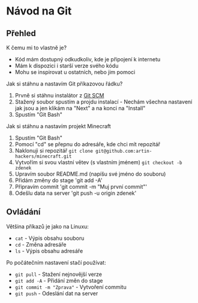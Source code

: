 # Návod na Git

## Přehled

K čemu mi to vlastně je?
* Kód mám dostupný odkudkoliv, kde je připojení k internetu
* Mám k dispozici i starší verze svého kódu
* Mohu se inspirovat u ostatních, nebo jim pomoci

Jak si stáhnu a nastavím Git příkazovou řádku?
1. Prvně si stáhnu instalátor z [Git SCM](https://git-scm.com/)
2. Stažený soubor spustím a projdu instalací - Nechám všechna nastavení jak jsou a jen klikám na "Next" a na konci na "Install"
3. Spustím "Git Bash"

Jak si stáhnu a nastavím projekt Minecraft
1. Spustím "Git Bash"
2. Pomocí "cd" se přepnu do adresáře, kde chci mít repozitář
3. Naklonuji si repozitář `git clone git@github.com:artin-hackers/minecraft.git`
4. Vytvořím si svou vlastní větev (s vlastním jménem) `git checkout -b zdenek`
5. Upravím soubor README.md (napíšu své jméno do souboru)
6. Přidám změny do stage 'git add -A'
7. Připravím commit 'git commit -m "Muj první commit"'
8. Odešlu data na server 'git push -u origin zdenek'

## Ovládání

Většina příkazů je jako na Linuxu:
* `cat` - Výpis obsahu souboru
* `cd` - Změna adresáře
* `ls` - Výpis obsahu adresáře

Po počátečním nastavení stačí používat:
* `git pull` - Stažení nejnovější verze
* `git add -A` - Přidání změn do stage
* `git commit -m "Zprava"` - Vytvoření commitu
* `git push` - Odeslání dat na server
